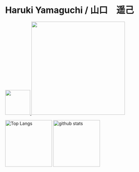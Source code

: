 <h1>Haruki Yamaguchi / 山口　遥己</h1>

  <a href="https://www.feed-listener.com">
    <img src="https://www.feed-listener.com/static/img/sound-wave.png" alt="" style="width:80px; hight:80px;">
    <img src="https://www.feed-listener.com/static/img/title.png" style="width:300px;">
  </a>

<p align="left"> 
  <img alt="Top Langs" height="150px" src="https://github-readme-stats.vercel.app/api/top-langs/?username=8maguchi8ruki&layout=compact&show_icons=true&theme=onedark" />
  <img alt="github stats" height="150px" src="https://github-readme-stats.vercel.app/api?username=8maguchi8ruki&theme=onedark&show_icons=ture" />
</p>

<!-- [![trophy](https://github-profile-trophy.vercel.app/?username=8maguchi8ruki&theme=onedark&column=7
)](https://github.com/ryo-ma/github-profile-trophy) -->
